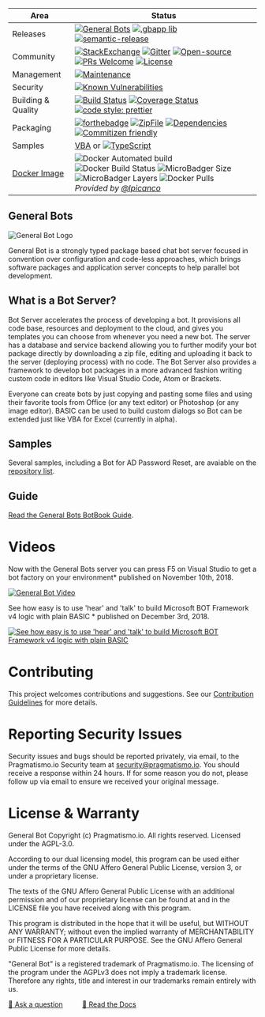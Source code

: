 | Area                         | Status                                                                                             |
|------------------------------|----------------------------------------------------------------------------------------------------|
| Releases                     | [![General Bots](https://img.shields.io/npm/dt/botserver.svg?logo=npm&label=botserver)](https://www.npmjs.com/package/botserver/) [![.gbapp lib](https://img.shields.io/npm/dt/botlib.svg?logo=npm&label=botlib)](https://www.npmjs.com/package/botlib/) [![semantic-release](https://img.shields.io/badge/%20%20%F0%9F%93%A6%F0%9F%9A%80-semantic--release-e10079.svg)](https://github.com/semantic-release/semantic-release)|
| Community                    | [![StackExchange](https://img.shields.io/stackexchange/stackoverflow/t/generalbots.svg)](https://stackoverflow.com/questions/tagged/generalbots)  [![Gitter](https://img.shields.io/gitter/room/GeneralBots/GeneralBots.svg)](https://gitter.im/GeneralBots) [![Open-source](https://badges.frapsoft.com/os/v2/open-source.svg)](https://badges.frapsoft.com) [![PRs Welcome](https://img.shields.io/badge/PRs-welcome-brightgreen.svg?style=flat-square)](http://makeapullrequest.com) [![License](https://img.shields.io/badge/license-AGPL-blue.svg)](https://github.com/GeneralBots/BotServer/blob/master/LICENSE.txt)|
| Management                   | [![Maintenance](https://img.shields.io/badge/Maintained%3F-yes-green.svg)](https://gitHub.com/GeneralBots/BotServer/graphs/commit-activity) |
| Security                     | [![Known Vulnerabilities](https://snyk.io/test/github/GeneralBots/BotServer/badge.svg)](https://snyk.io/test/github/GeneralBots/BotServer) |
| Building & Quality           | [![Build Status](https://travis-ci.com/GeneralBots/BotServer.svg?branch=master)](https://travis-ci.com/GeneralBots/BotServer)  [![Coverage Status](https://coveralls.io/repos/github/GeneralBots/BotServer/badge.svg)](https://coveralls.io/github/GeneralBots/BotServer) [![code style: prettier](https://img.shields.io/badge/code_style-prettier-ff69b4.svg?style=flat-square)](https://github.com/prettier/prettier) |
| Packaging                    | [![forthebadge](https://badge.fury.io/js/botserver.svg)](https://badge.fury.io) [![ZipFile](https://camo.githubusercontent.com/0150c0f148d50fe9750ebc5d313581da699a8c50/68747470733a2f2f696d672e736869656c64732e696f2f62616467652f7a69702d646f776e6c6f61642d626c75652e737667)](https://github.com/GeneralBots/BotServer/releases/latest) [![Dependencies](https://david-dm.org/GeneralBots/botserver.svg)](https://david-dm.org) [![Commitizen friendly](https://img.shields.io/badge/commitizen-friendly-brightgreen.svg)](http://commitizen.github.io/cz-cli/) |
| Samples                      | [VBA](https://github.com/GeneralBots/BotServer/tree/master/packages/default.gbdialog) or [![TypeScript](https://badges.frapsoft.com/typescript/code/typescript.svg?v=101)](https://github.com/GeneralBots/AzureADPasswordReset.gbapp)
| [Docker Image](https://github.com/lpicanco/docker-botserver) | ![Docker Automated build](https://img.shields.io/docker/automated/lpicanco/botserver.svg) ![Docker Build Status](https://img.shields.io/docker/build/lpicanco/botserver.svg) ![MicroBadger Size](https://img.shields.io/microbadger/image-size/lpicanco/botserver.svg) ![MicroBadger Layers](https://img.shields.io/microbadger/layers/lpicanco/botserver.svg) ![Docker Pulls](https://img.shields.io/docker/pulls/lpicanco/botserver.svg) <br/> *Provided by [@lpicanco](https://github.com/lpicanco/docker-botserver)* |

General Bots
------------------

![General Bot Logo](https://raw.githubusercontent.com/pragmatismo-io/BotServer/master/logo.png)

General Bot is a strongly typed package based chat bot server focused in convention over configuration and code-less approaches, which brings software packages and application server concepts to help parallel bot development.

## What is a Bot Server?

Bot Server accelerates the process of developing a bot. It provisions all code
base, resources and deployment to the cloud, and gives you templates you can
choose from whenever you need a new bot. The server has a database and service 
backend allowing you to further modify your bot package directly by downloading 
a zip file, editing and uploading it back to the server (deploying process) with 
no code. The Bot Server also provides a framework to develop bot packages in a more
advanced fashion writing custom code in editors like Visual Studio Code, Atom or Brackets.

Everyone can create bots by just copying and pasting some files and using their
favorite tools from Office (or any text editor) or Photoshop (or any image
editor). BASIC can be used to build custom dialogs so Bot can be extended just like VBA for Excel  (currently in alpha).

## Samples

Several samples, including a Bot for AD Password Reset, are avaiable on the [repository list](https://github.com/GeneralBots).

## Guide

[Read the General Bots BotBook Guide](https://github.com/GeneralBots/BotBook/tree/master/book).

# Videos

Now with the General Bots server you can press F5 on Visual Studio to get a bot factory on your environment* published on November 10th, 2018.

[![General Bot Video](https://raw.githubusercontent.com/pragmatismo-io/BotServer/master/docs/images/video-01-thumb.jpg)](https://www.youtube.com/watch?v=AfKTwljoMOs)

See how easy is to use 'hear' and 'talk' to build Microsoft BOT Framework v4 logic with plain BASIC * published on December 3rd, 2018.

[![See how easy is to use 'hear' and 'talk' to build Microsoft BOT Framework v4 logic with plain BASIC](https://raw.githubusercontent.com/pragmatismo-io/BotServer/master/docs/images/video-02-thumb.jpg)](https://www.youtube.com/watch?v=yX1sF9n9628)
 
  
# Contributing

This project welcomes contributions and suggestions. 
See our [Contribution Guidelines](https://github.com/pragmatismo-io/BotServer/blob/master/CONTRIBUTING.md) for more details.

# Reporting Security Issues

Security issues and bugs should be reported privately, via email, to the Pragmatismo.io Security
team at [security@pragmatismo.io](mailto:security@pragmatismo.io). You should
receive a response within 24 hours. If for some reason you do not, please follow up via
email to ensure we received your original message. 

# License & Warranty

General Bot Copyright (c) Pragmatismo.io. All rights reserved.
Licensed under the AGPL-3.0.       
                                                            
According to our dual licensing model, this program can be used either
under the terms of the GNU Affero General Public License, version 3,
or under a proprietary license.   
                                                        
The texts of the GNU Affero General Public License with an additional
permission and of our proprietary license can be found at and 
in the LICENSE file you have received along with this program.
                                                       
This program is distributed in the hope that it will be useful,
but WITHOUT ANY WARRANTY; without even the implied warranty of
MERCHANTABILITY or FITNESS FOR A PARTICULAR PURPOSE. See the
GNU Affero General Public License for more details.
                                                        
"General Bot" is a registered trademark of Pragmatismo.io.
The licensing of the program under the AGPLv3 does not imply a
trademark license. Therefore any rights, title and interest in
our trademarks remain entirely with us.

<a href="https://stackoverflow.com/questions/ask?tags=generalbots">:speech_balloon: Ask a question</a> &nbsp;&nbsp;&nbsp;&nbsp;&nbsp;&nbsp;&nbsp;&nbsp; <a href="https://github.com/GeneralBots/BotBook">:book: Read the Docs</a>

